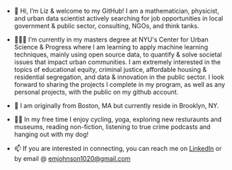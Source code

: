 - 👋 Hi, I’m Liz & welcome to my GitHub! I am a mathematician, physicist, and urban data scientist actively searching for job opportunities in local government & public sector, consulting, NGOs, and think tanks.

- 👩🏻‍🎓 I’m currently in my masters degree at NYU's Center for Urban Science & Progress where I am learning to apply machine learning techniques, mainly using open source data, to quantify & solve societal issues that impact urban communities. I am extremely interested in the topics of educational equity, criminal justice, affordable housing & residential segregation, and data & innovation in the public sector. I look forward to sharing the projects I complete in my program, as well as any personal projects, with the public on my github account. 

- 🏡 I am originally from Boston, MA but currently reside in Brooklyn, NY. 

- 💃🏻 In my free time I enjoy cycling, yoga, exploring new resturaunts and museums, reading non-fiction, listening to true crime podcasts and hanging out with my dog!

- 📫 If you are interested in connecting, you can reach me on [LinkedIn](www.linkedin.com/in/elizabeth-johnson-65835414a) or by email @ emjohnson1020@gmail.com

<!---
emj1020/emj1020 is a ✨ special ✨ repository because its `README.md` (this file) appears on your GitHub profile.
You can click the Preview link to take a look at your changes.
--->
